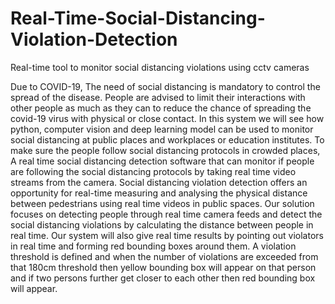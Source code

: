 # Real-Time-Social-Distancing-Violation-Detection
Real-time tool to monitor social distancing violations using cctv cameras

Due to COVID-19, The need of social distancing is mandatory to control the spread of the
disease. People are advised to limit their interactions with other people as much as they
can to reduce the chance of spreading the covid-19 virus with physical or close contact.
In this system we will see how python, computer vision and deep learning model can be
used to monitor social distancing at public places and workplaces or education institutes.
To make sure the people follow social distancing protocols in crowded places, A real time
social distancing detection software that can monitor if people are following the social
distancing protocols by taking real time video streams from the camera. Social distancing
violation detection offers an opportunity for real-time measuring and analysing the physical
distance between pedestrians using real time videos in public spaces. Our solution
focuses on detecting people through real time camera feeds and detect the social distancing
violations by calculating the distance between people in real time. Our system will
also give real time results by pointing out violators in real time and forming red bounding
boxes around them. A violation threshold is defined and when the number of violations
are exceeded from that 180cm threshold then yellow bounding box will appear on that
person and if two persons further get closer to each other then red bounding box will appear.
